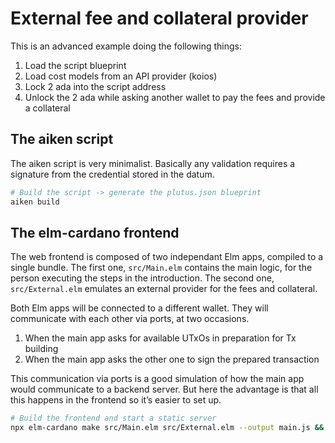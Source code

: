 # External fee and collateral provider

This is an advanced example doing the following things:

1. Load the script blueprint
2. Load cost models from an API provider (koios)
3. Lock 2 ada into the script address
4. Unlock the 2 ada while asking another wallet to pay the fees and provide a collateral

## The aiken script

The aiken script is very minimalist.
Basically any validation requires a signature from the credential stored in the datum.

```sh
# Build the script -> generate the plutus.json blueprint
aiken build
```

## The elm-cardano frontend

The web frontend is composed of two independant Elm apps, compiled to a single bundle.
The first one, `src/Main.elm` contains the main logic, for the person executing the steps in the introduction.
The second one, `src/External.elm` emulates an external provider for the fees and collateral.

Both Elm apps will be connected to a different wallet.
They will communicate with each other via ports, at two occasions.

1. When the main app asks for available UTxOs in preparation for Tx building
2. When the main app asks the other one to sign the prepared transaction

This communication via ports is a good simulation of how the main app would communicate to a backend server.
But here the advantage is that all this happens in the frontend so it’s easier to set up.

```sh
# Build the frontend and start a static server
npx elm-cardano make src/Main.elm src/External.elm --output main.js && python -m http.server
```
